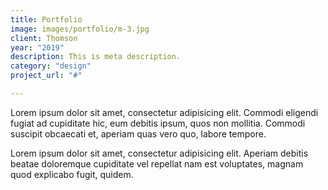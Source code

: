 ```yaml
---
title: Portfolio
image: images/portfolio/m-3.jpg
client: Thomson
year: "2019"
description: This is meta description.
category: "design"
project_url: "#"

---
```

Lorem ipsum dolor sit amet, consectetur adipisicing elit. Commodi eligendi fugiat ad cupiditate hic, eum debitis ipsum, quos non mollitia. Commodi suscipit obcaecati et, aperiam quas vero quo, labore tempore.

Lorem ipsum dolor sit amet, consectetur adipisicing elit. Aperiam debitis beatae doloremque cupiditate vel repellat nam est voluptates, magnam quod explicabo fugit, quidem.